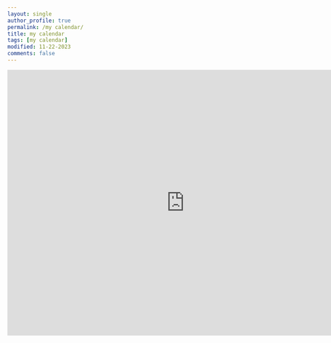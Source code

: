 ```yaml
---
layout: single
author_profile: true
permalink: /my calendar/
title: my calendar
tags: [my calendar]
modified: 11-22-2023
comments: false
---
```




<iframe src="https://calendar.google.com/calendar/embed?src=ilya.j.h.d%40gmail.com&ctz=Asia%2FTehran" style="border: 0" width="800" height="600" frameborder="0" scrolling="no"></iframe>


